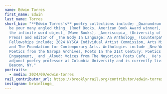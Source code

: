 ```yaml
---
name: Edwin Torres
first_name: Edwin
last_name: Torres
short_bio: "**Edwin Torres's** poetry collections include; _Quanundrum: i will
  be your many angled thing_ (Roof Books, American Book Award winner), _Xoeteox:
  the infinite word object_ (Wave Books), _Ameriscopia_ (University of Arizona
  Press) and editor of _The Body In Language: An Anthology_ (Counterpath Press).
  Fellowships include; 2024 NYSCA Individual Artist Commission, Arts MidHudson,
  and The Foundation for Contemporary Arts. Anthologies include _New Weathers:
  Poetics from the Naropa Archives, Poets In The 21st Century: Poetics of Social
  Engagement,_ and _Aloud: Voices from The Nuyorican Poets Cafe._ He's an
  adjunct poetry professor at Columbia University and is currently living in
  Beacon, NY."
portraits:
  - media: 2024/09/edwin-torres
rail_contributor_url: https://brooklynrail.org/contributor/edwin-torres/
instagram: brainlingo_
---
```

